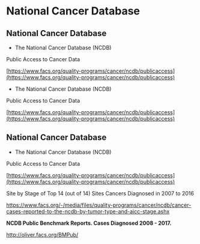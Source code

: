 # National Cancer Database

## National Cancer Database

* The National Cancer Database \(NCDB\) 

Public Access to Cancer Data

[https://www.facs.org/quality-programs/cancer/ncdb/publicaccess](https://www.facs.org/quality-programs/cancer/ncdb/publicaccess)

* The National Cancer Database \(NCDB\) 

Public Access to Cancer Data

[https://www.facs.org/quality-programs/cancer/ncdb/publicaccess](https://www.facs.org/quality-programs/cancer/ncdb/publicaccess)

## National Cancer Database

* The National Cancer Database \(NCDB\) 

Public Access to Cancer Data

[https://www.facs.org/quality-programs/cancer/ncdb/publicaccess](https://www.facs.org/quality-programs/cancer/ncdb/publicaccess)



Site by Stage of Top 14 \(out of 14\) Sites Cancers Diagnosed in 2007 to 2016

https://www.facs.org/-/media/files/quality-programs/cancer/ncdb/cancer-cases-reported-to-the-ncdb-by-tumor-type-and-ajcc-stage.ashx  


**NCDB Public Benchmark Reports.   Cases Diagnosed 2008 - 2017.**    


http://oliver.facs.org/BMPub/  


